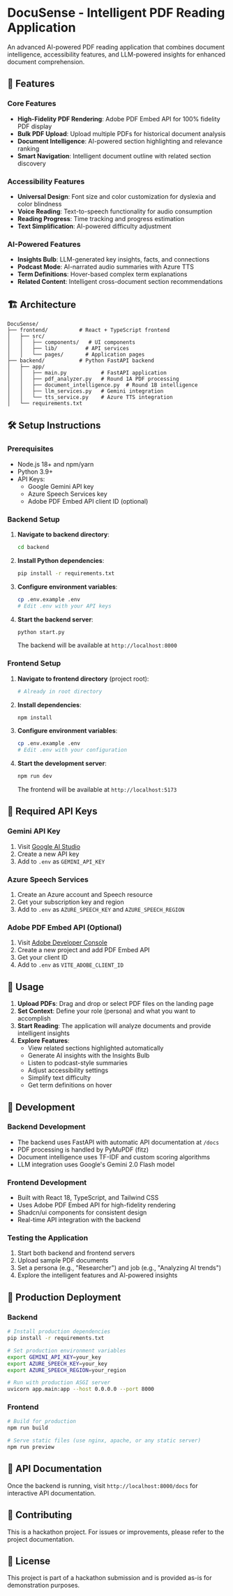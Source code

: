 # DocuSense - Intelligent PDF Reading Application

An advanced AI-powered PDF reading application that combines document intelligence, accessibility features, and LLM-powered insights for enhanced document comprehension.

## 🚀 Features

### Core Features
- **High-Fidelity PDF Rendering**: Adobe PDF Embed API for 100% fidelity PDF display
- **Bulk PDF Upload**: Upload multiple PDFs for historical document analysis
- **Document Intelligence**: AI-powered section highlighting and relevance ranking
- **Smart Navigation**: Intelligent document outline with related section discovery

### Accessibility Features
- **Universal Design**: Font size and color customization for dyslexia and color blindness
- **Voice Reading**: Text-to-speech functionality for audio consumption
- **Reading Progress**: Time tracking and progress estimation
- **Text Simplification**: AI-powered difficulty adjustment

### AI-Powered Features
- **Insights Bulb**: LLM-generated key insights, facts, and connections
- **Podcast Mode**: AI-narrated audio summaries with Azure TTS
- **Term Definitions**: Hover-based complex term explanations
- **Related Content**: Intelligent cross-document section recommendations

## 🏗️ Architecture

```
DocuSense/
├── frontend/          # React + TypeScript frontend
│   ├── src/
│   │   ├── components/   # UI components
│   │   ├── lib/         # API services
│   │   └── pages/       # Application pages
├── backend/           # Python FastAPI backend
│   ├── app/
│   │   ├── main.py           # FastAPI application
│   │   ├── pdf_analyzer.py   # Round 1A PDF processing
│   │   ├── document_intelligence.py  # Round 1B intelligence
│   │   ├── llm_services.py   # Gemini integration
│   │   └── tts_service.py    # Azure TTS integration
│   └── requirements.txt
```

## 🛠️ Setup Instructions

### Prerequisites
- Node.js 18+ and npm/yarn
- Python 3.9+
- API Keys:
  - Google Gemini API key
  - Azure Speech Services key
  - Adobe PDF Embed API client ID (optional)

### Backend Setup

1. **Navigate to backend directory**:
   ```bash
   cd backend
   ```

2. **Install Python dependencies**:
   ```bash
   pip install -r requirements.txt
   ```

3. **Configure environment variables**:
   ```bash
   cp .env.example .env
   # Edit .env with your API keys
   ```

4. **Start the backend server**:
   ```bash
   python start.py
   ```

   The backend will be available at `http://localhost:8000`

### Frontend Setup

1. **Navigate to frontend directory** (project root):
   ```bash
   # Already in root directory
   ```

2. **Install dependencies**:
   ```bash
   npm install
   ```

3. **Configure environment variables**:
   ```bash
   cp .env.example .env
   # Edit .env with your configuration
   ```

4. **Start the development server**:
   ```bash
   npm run dev
   ```

   The frontend will be available at `http://localhost:5173`

## 🔑 Required API Keys

### Gemini API Key
1. Visit [Google AI Studio](https://aistudio.google.com/)
2. Create a new API key
3. Add to `.env` as `GEMINI_API_KEY`

### Azure Speech Services
1. Create an Azure account and Speech resource
2. Get your subscription key and region
3. Add to `.env` as `AZURE_SPEECH_KEY` and `AZURE_SPEECH_REGION`

### Adobe PDF Embed API (Optional)
1. Visit [Adobe Developer Console](https://developer.adobe.com/)
2. Create a new project and add PDF Embed API
3. Get your client ID
4. Add to `.env` as `VITE_ADOBE_CLIENT_ID`

## 📖 Usage

1. **Upload PDFs**: Drag and drop or select PDF files on the landing page
2. **Set Context**: Define your role (persona) and what you want to accomplish
3. **Start Reading**: The application will analyze documents and provide intelligent insights
4. **Explore Features**:
   - View related sections highlighted automatically
   - Generate AI insights with the Insights Bulb
   - Listen to podcast-style summaries
   - Adjust accessibility settings
   - Simplify text difficulty
   - Get term definitions on hover

## 🔧 Development

### Backend Development
- The backend uses FastAPI with automatic API documentation at `/docs`
- PDF processing is handled by PyMuPDF (fitz)
- Document intelligence uses TF-IDF and custom scoring algorithms
- LLM integration uses Google's Gemini 2.0 Flash model

### Frontend Development
- Built with React 18, TypeScript, and Tailwind CSS
- Uses Adobe PDF Embed API for high-fidelity rendering
- Shadcn/ui components for consistent design
- Real-time API integration with the backend

### Testing the Application
1. Start both backend and frontend servers
2. Upload sample PDF documents
3. Set a persona (e.g., "Researcher") and job (e.g., "Analyzing AI trends")
4. Explore the intelligent features and AI-powered insights

## 🚀 Production Deployment

### Backend
```bash
# Install production dependencies
pip install -r requirements.txt

# Set production environment variables
export GEMINI_API_KEY=your_key
export AZURE_SPEECH_KEY=your_key
export AZURE_SPEECH_REGION=your_region

# Run with production ASGI server
uvicorn app.main:app --host 0.0.0.0 --port 8000
```

### Frontend
```bash
# Build for production
npm run build

# Serve static files (use nginx, apache, or any static server)
npm run preview
```

## 📝 API Documentation

Once the backend is running, visit `http://localhost:8000/docs` for interactive API documentation.

## 🤝 Contributing

This is a hackathon project. For issues or improvements, please refer to the project documentation.

## 📄 License

This project is part of a hackathon submission and is provided as-is for demonstration purposes.
